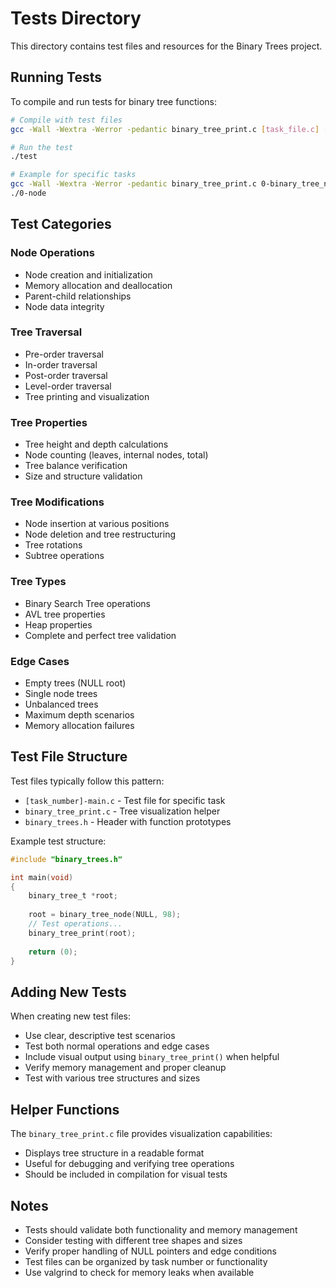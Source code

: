 # Tests Directory

This directory contains test files and resources for the Binary Trees project.

## Running Tests

To compile and run tests for binary tree functions:

```bash
# Compile with test files
gcc -Wall -Wextra -Werror -pedantic binary_tree_print.c [task_file.c] [test_file.c] -o test

# Run the test
./test

# Example for specific tasks
gcc -Wall -Wextra -Werror -pedantic binary_tree_print.c 0-binary_tree_node.c 0-main.c -o 0-node
./0-node
```

## Test Categories

### Node Operations
- Node creation and initialization
- Memory allocation and deallocation
- Parent-child relationships
- Node data integrity

### Tree Traversal
- Pre-order traversal
- In-order traversal  
- Post-order traversal
- Level-order traversal
- Tree printing and visualization

### Tree Properties
- Tree height and depth calculations
- Node counting (leaves, internal nodes, total)
- Tree balance verification
- Size and structure validation

### Tree Modifications
- Node insertion at various positions
- Node deletion and tree restructuring
- Tree rotations
- Subtree operations

### Tree Types
- Binary Search Tree operations
- AVL tree properties
- Heap properties
- Complete and perfect tree validation

### Edge Cases
- Empty trees (NULL root)
- Single node trees
- Unbalanced trees
- Maximum depth scenarios
- Memory allocation failures

## Test File Structure

Test files typically follow this pattern:
- `[task_number]-main.c` - Test file for specific task
- `binary_tree_print.c` - Tree visualization helper
- `binary_trees.h` - Header with function prototypes

Example test structure:
```c
#include "binary_trees.h"

int main(void)
{
    binary_tree_t *root;
    
    root = binary_tree_node(NULL, 98);
    // Test operations...
    binary_tree_print(root);
    
    return (0);
}
```

## Adding New Tests

When creating new test files:
- Use clear, descriptive test scenarios
- Test both normal operations and edge cases
- Include visual output using `binary_tree_print()` when helpful
- Verify memory management and proper cleanup
- Test with various tree structures and sizes

## Helper Functions

The `binary_tree_print.c` file provides visualization capabilities:
- Displays tree structure in a readable format
- Useful for debugging and verifying tree operations
- Should be included in compilation for visual tests

## Notes

- Tests should validate both functionality and memory management
- Consider testing with different tree shapes and sizes
- Verify proper handling of NULL pointers and edge conditions  
- Test files can be organized by task number or functionality
- Use valgrind to check for memory leaks when available
